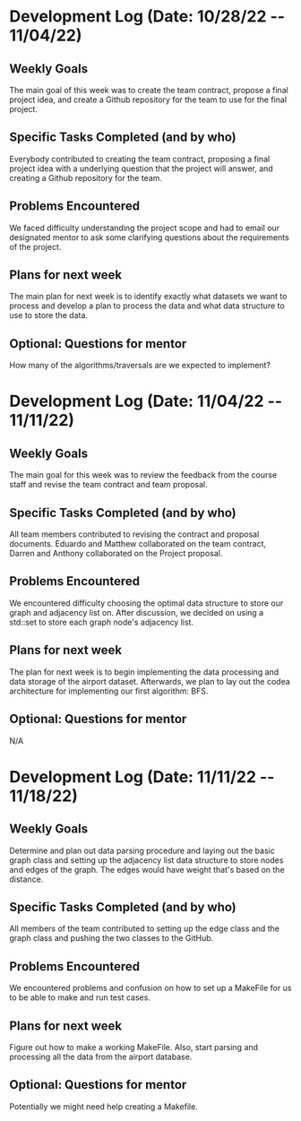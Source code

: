 # Development Log (Date: 10/28/22 -- 11/04/22)

## Weekly Goals
The main goal of this week was to create the team contract, propose a final project idea, and create a Github repository for the team to use for the final project.

## Specific Tasks Completed (and by who)
Everybody contributed to creating the team contract, proposing a final project idea with a underlying question that the project will answer, and creating a Github repository for the team. 
## Problems Encountered 
We faced difficulty understanding the project scope and had to email our designated mentor to ask some clarifying questions about the requirements of the project.

## Plans for next week
The main plan for next week is to identify exactly what datasets we want to process and develop a plan to process the data and what data structure to use to store the data.

## Optional: Questions for mentor
How many of the algorithms/traversals are we expected to implement?

# Development Log (Date: 11/04/22 -- 11/11/22)

## Weekly Goals
The main goal for this week was to review the feedback from the course staff and revise the team contract and team proposal. 

## Specific Tasks Completed (and by who)
All team members contributed to revising the contract and proposal documents. Eduardo and Matthew collaborated on the team contract, Darren and Anthony collaborated on the Project proposal.

## Problems Encountered 
We encountered difficulty choosing the optimal data structure to store our graph and adjacency list on. After discussion, we decided on using a std::set to store each graph node's adjacency list.

## Plans for next week
The plan for next week is to begin implementing the data processing and data storage of the airport dataset. Afterwards, we plan to lay out the codea architecture for implementing our first algorithm: BFS.

## Optional: Questions for mentor
N/A

# Development Log (Date: 11/11/22 -- 11/18/22)

## Weekly Goals
Determine and plan out data parsing procedure and laying out the basic graph class and setting up the adjacency list data structure to store nodes and edges of the graph. The edges would have weight that's based on the distance. 

## Specific Tasks Completed (and by who)
All members of the team contributed to setting up the edge class and the graph class and pushing the two classes to the GitHub.

## Problems Encountered 
We encountered problems and confusion on how to set up a MakeFile for us to be able to make and run test cases.

## Plans for next week
Figure out how to make a working MakeFile. Also, start parsing and processing all the data from the airport database. 

## Optional: Questions for mentor
Potentially we might need help creating a Makefile. 